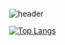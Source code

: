 ![header](https://capsule-render.vercel.app/apitype=waving&color=gradient&customColorList=(0,2,2,5,30)&height=200&section=header&text=SunHyong%20Kwon&animation=fadeIn&fontSize=90)

[![Top Langs](https://github-readme-stats.vercel.app/api/top-langs/?username=SunHyongKwon&layout=compact)](https://github.com/SunHyongKwon/github-readme-stats)


<!--
**SunHyongKwon/SunHyongKwon** is a ✨ _special_ ✨ repository because its `README.md` (this file) appears on your GitHub profile.

Here are some ideas to get you started:

- 🔭 I’m currently working on ...
- 🌱 I’m currently learning ...
- 👯 I’m looking to collaborate on ...
- 🤔 I’m looking for help with ...
- 💬 Ask me about ...
- 📫 How to reach me: ...
- 😄 Pronouns: ...
- ⚡ Fun fact: ...
-->
